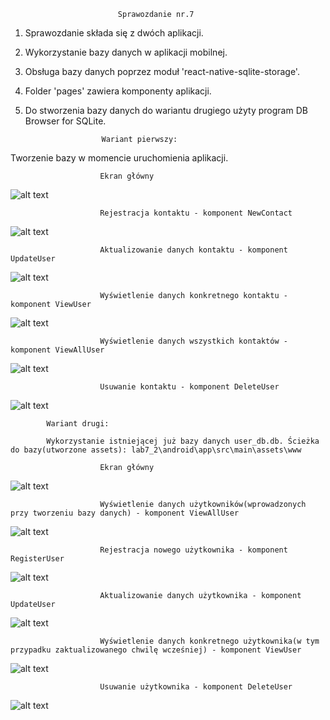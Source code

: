 							Sprawozdanie nr.7
							
1. Sprawozdanie składa się z dwóch aplikacji. 
2. Wykorzystanie bazy danych w aplikacji mobilnej.
3. Obsługa bazy danych poprzez moduł 'react-native-sqlite-storage'.
4. Folder 'pages' zawiera komponenty aplikacji.
5. Do stworzenia bazy danych do wariantu drugiego użyty program DB Browser for SQLite.

						Wariant pierwszy:
            
Tworzenie bazy w momencie uruchomienia aplikacji.
            
						Ekran główny
![alt text](https://github.com/MichalKohnke/aplikacje-mobilne-Kohnke-185ic/blob/master/labki7/lab7_screeny/1_1.png)

						Rejestracja kontaktu - komponent NewContact
![alt text](https://github.com/MichalKohnke/aplikacje-mobilne-Kohnke-185ic/blob/master/labki7/lab7_screeny/1_2.png)

						Aktualizowanie danych kontaktu - komponent UpdateUser
![alt text](https://github.com/MichalKohnke/aplikacje-mobilne-Kohnke-185ic/blob/master/labki7/lab7_screeny/1_3.png)

						Wyświetlenie danych konkretnego kontaktu - komponent ViewUser
![alt text](https://github.com/MichalKohnke/aplikacje-mobilne-Kohnke-185ic/blob/master/labki7/lab7_screeny/1_4.png) 

						Wyświetlenie danych wszystkich kontaktów - komponent ViewAllUser
![alt text](https://github.com/MichalKohnke/aplikacje-mobilne-Kohnke-185ic/blob/master/labki7/lab7_screeny/1_5.png) 

						Usuwanie kontaktu - komponent DeleteUser
![alt text](https://github.com/MichalKohnke/aplikacje-mobilne-Kohnke-185ic/blob/master/labki7/lab7_screeny/1_6.png)

            Wariant drugi:
            
            Wykorzystanie istniejącej już bazy danych user_db.db. Ścieżka do bazy(utworzone assets): lab7_2\android\app\src\main\assets\www
            
						Ekran główny
![alt text](https://github.com/MichalKohnke/aplikacje-mobilne-Kohnke-185ic/blob/master/labki7/lab7_screeny/2_1.png)

						Wyświetlenie danych użytkowników(wprowadzonych przy tworzeniu bazy danych) - komponent ViewAllUser
![alt text](https://github.com/MichalKohnke/aplikacje-mobilne-Kohnke-185ic/blob/master/labki7/lab7_screeny/2_3.png)

						Rejestracja nowego użytkownika - komponent RegisterUser
![alt text](https://github.com/MichalKohnke/aplikacje-mobilne-Kohnke-185ic/blob/master/labki7/lab7_screeny/2_2.png)

						Aktualizowanie danych użytkownika - komponent UpdateUser
![alt text](https://github.com/MichalKohnke/aplikacje-mobilne-Kohnke-185ic/blob/master/labki7/lab7_screeny/2_4.png) 

						Wyświetlenie danych konkretnego użytkownika(w tym przypadku zaktualizowanego chwilę wcześniej) - komponent ViewUser
![alt text](https://github.com/MichalKohnke/aplikacje-mobilne-Kohnke-185ic/blob/master/labki7/lab7_screeny/2_6.png) 

						Usuwanie użytkownika - komponent DeleteUser
![alt text](https://github.com/MichalKohnke/aplikacje-mobilne-Kohnke-185ic/blob/master/labki7/lab7_screeny/2_5.png)


